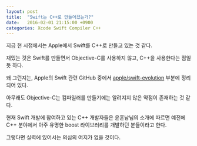 ```yaml
---
layout: post
title:  "Swift는 C++로 만들어졌는가?"
date:   2016-02-01 21:15:00 +0900
categories: Xcode Swift Compiler C++
---
```


지금 현 시점에서는 Apple에서 Swift를 C++로 만들고 있는 것 같다.

재밌는 것은 Swift를 만들면서 Objective-C를 사용하지 않고, C++을 사용한다는 점일 듯 하다.

왜 그런지는, Apple의 Swift 관련 GitHub 중에서 [apple/swift-evolution](https://github.com/apple/swift/blob/2c7b0b22831159396fe0e98e5944e64a483c356e/www/FAQ.rst) 부분에 정리되어 있다.

아무래도 Objective-C는 컴파일러를 만들기에는 알려지지 않은 약점이 존재하는 것 같다.

현재 Swift 개발에 참여하고 있는 C++ 개발자들은 윤훈남님의 소개에 따르면 예전에 C++ 분야에서 아주 유명한 boost 라이브러리를 개발하던 분들이라고 한다.

그렇다면 실력에 있어서는 의심의 여지가 없을 것이다.
